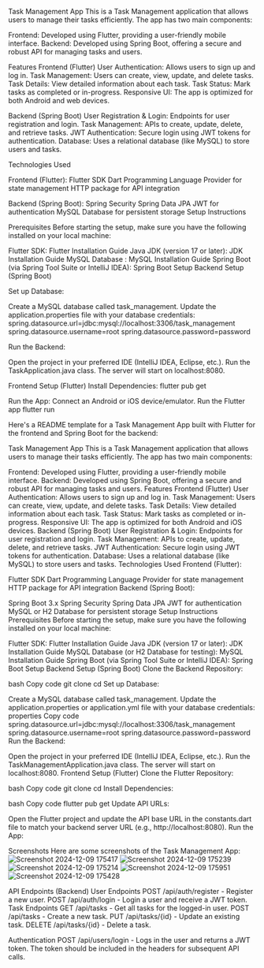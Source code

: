 Task Management App
This is a Task Management application that allows users to manage their tasks efficiently. The app has two main components:

Frontend: Developed using Flutter, providing a user-friendly mobile interface.
Backend: Developed using Spring Boot, offering a secure and robust API for managing tasks and users.

Features
Frontend (Flutter)
User Authentication: Allows users to sign up and log in.
Task Management: Users can create, view, update, and delete tasks.
Task Details: View detailed information about each task.
Task Status: Mark tasks as completed or in-progress.
Responsive UI: The app is optimized for both Android and web devices.

Backend (Spring Boot)
User Registration & Login: Endpoints for user registration and login.
Task Management: APIs to create, update, delete, and retrieve tasks.
JWT Authentication: Secure login using JWT tokens for authentication.
Database: Uses a relational database (like MySQL) to store users and tasks.

Technologies Used

Frontend (Flutter):
Flutter SDK
Dart Programming Language
Provider for state management
HTTP package for API integration

Backend (Spring Boot):
Spring Security
Spring Data JPA
JWT for authentication
MySQL Database for persistent storage
Setup Instructions

Prerequisites
Before starting the setup, make sure you have the following installed on your local machine:

Flutter SDK: Flutter Installation Guide
Java JDK (version 17 or later): JDK Installation Guide
MySQL Database : MySQL Installation Guide
Spring Boot (via Spring Tool Suite or IntelliJ IDEA): Spring Boot Setup
Backend Setup (Spring Boot)


Set up Database:

Create a MySQL database called task_management.
Update the application.properties file with your database credentials:
spring.datasource.url=jdbc:mysql://localhost:3306/task_management
spring.datasource.username=root
spring.datasource.password=password


Run the Backend:

Open the project in your preferred IDE (IntelliJ IDEA, Eclipse, etc.).
Run the TaskApplication.java class.
The server will start on localhost:8080.

Frontend Setup (Flutter)
Install Dependencies:
flutter pub get

Run the App:
Connect an Android or iOS device/emulator.
Run the Flutter app
flutter run



Here's a README template for a Task Management App built with Flutter for the frontend and Spring Boot for the backend:

Task Management App
This is a Task Management application that allows users to manage their tasks efficiently. The app has two main components:

Frontend: Developed using Flutter, providing a user-friendly mobile interface.
Backend: Developed using Spring Boot, offering a secure and robust API for managing tasks and users.
Features
Frontend (Flutter)
User Authentication: Allows users to sign up and log in.
Task Management: Users can create, view, update, and delete tasks.
Task Details: View detailed information about each task.
Task Status: Mark tasks as completed or in-progress.
Responsive UI: The app is optimized for both Android and iOS devices.
Backend (Spring Boot)
User Registration & Login: Endpoints for user registration and login.
Task Management: APIs to create, update, delete, and retrieve tasks.
JWT Authentication: Secure login using JWT tokens for authentication.
Database: Uses a relational database (like MySQL) to store users and tasks.
Technologies Used
Frontend (Flutter):

Flutter SDK
Dart Programming Language
Provider for state management
HTTP package for API integration
Backend (Spring Boot):

Spring Boot 3.x
Spring Security
Spring Data JPA
JWT for authentication
MySQL or H2 Database for persistent storage
Setup Instructions
Prerequisites
Before starting the setup, make sure you have the following installed on your local machine:

Flutter SDK: Flutter Installation Guide
Java JDK (version 17 or later): JDK Installation Guide
MySQL Database (or H2 Database for testing): MySQL Installation Guide
Spring Boot (via Spring Tool Suite or IntelliJ IDEA): Spring Boot Setup
Backend Setup (Spring Boot)
Clone the Backend Repository:

bash
Copy code
git clone <your-backend-repository-url>
cd <backend-folder>
Set up Database:

Create a MySQL database called task_management.
Update the application.properties or application.yml file with your database credentials:
properties
Copy code
spring.datasource.url=jdbc:mysql://localhost:3306/task_management
spring.datasource.username=root
spring.datasource.password=password
Run the Backend:

Open the project in your preferred IDE (IntelliJ IDEA, Eclipse, etc.).
Run the TaskManagementApplication.java class.
The server will start on localhost:8080.
Frontend Setup (Flutter)
Clone the Flutter Repository:

bash
Copy code
git clone <your-flutter-repository-url>
cd <flutter-folder>
Install Dependencies:

bash
Copy code
flutter pub get
Update API URLs:

Open the Flutter project and update the API base URL in the constants.dart file to match your backend server URL (e.g., http://localhost:8080).
Run the App:


Screenshots
Here are some screenshots of the Task Management App:
![Screenshot 2024-12-09 175417](https://github.com/user-attachments/assets/b8a58c1e-b056-4130-bf77-d36a070921ff)
![Screenshot 2024-12-09 175239](https://github.com/user-attachments/assets/f1f917ec-ca49-4fc8-b494-1f7b4ba3a7fc)
![Screenshot 2024-12-09 175214](https://github.com/user-attachments/assets/a16761f9-83a0-49ba-851c-d00ea97be57d)
![Screenshot 2024-12-09 175951](https://github.com/user-attachments/assets/8e44afc2-8d9f-4395-8a3c-421b25346889)
![Screenshot 2024-12-09 175428](https://github.com/user-attachments/assets/4f74f06c-515b-41bb-95d8-cb9c33aa1fc2)


API Endpoints (Backend)
User Endpoints
POST /api/auth/register - Register a new user.
POST /api/auth/login - Login a user and receive a JWT token.
Task Endpoints
GET /api/tasks - Get all tasks for the logged-in user.
POST /api/tasks - Create a new task.
PUT /api/tasks/{id} - Update an existing task.
DELETE /api/tasks/{id} - Delete a task.

Authentication
POST /api/users/login - Logs in the user and returns a JWT token. The token should be included in the headers for subsequent API calls.

